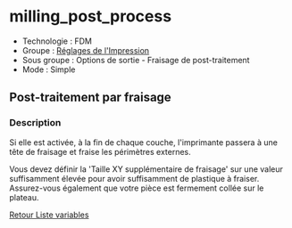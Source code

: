 # milling_post_process

* Technologie : FDM
* Groupe : [Réglages de l'Impression](../print_settings/print_settings.md)
* Sous groupe : Options de sortie - Fraisage de post-traitement
* Mode : Simple

## Post-traitement par fraisage

### Description

Si elle est activée, à la fin de chaque couche, l'imprimante passera à une tête de fraisage et fraise les périmètres externes.

Vous devez définir la 'Taille XY supplémentaire de fraisage' sur une valeur suffisamment élevée pour avoir suffisamment de plastique à fraiser. Assurez-vous également que votre pièce est fermement collée sur le plateau.

[Retour Liste variables](variable_list.md)
